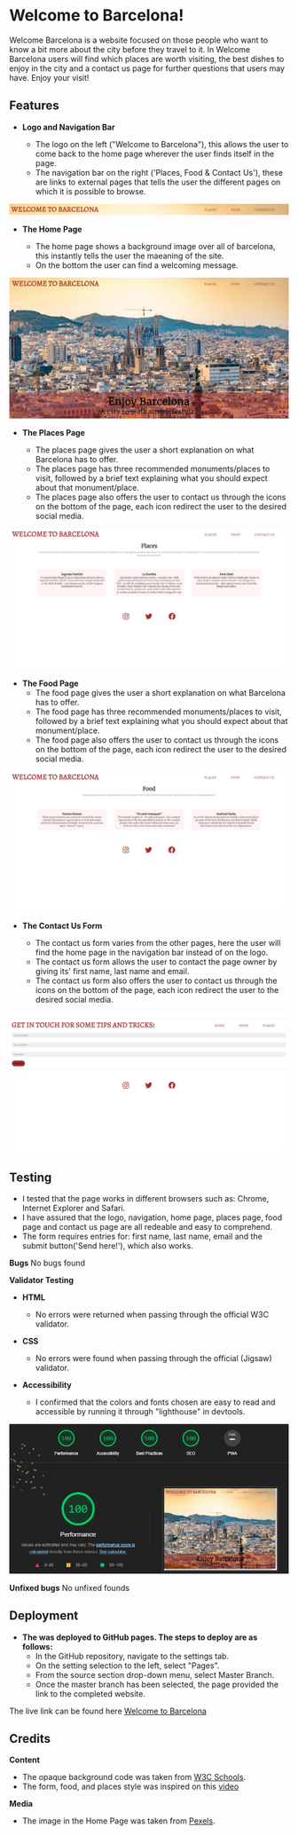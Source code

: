 # Welcome to Barcelona!
Welcome Barcelona is a website focused on those people who want to know a bit more about the city before they travel to it.
In Welcome Barcelona users will find which places are worth visiting, the best dishes to enjoy in the city and a contact us page for further questions that users may have.
Enjoy your visit!


## Features


- __Logo and Navigation Bar__

    -  The logo on the left ("Welcome to Barcelona"), this allows the user to come back to the home page wherever the user finds itself in the page.
    -  The navigation bar on the right ('Places, Food & Contact Us'), these are links to external pages that tells the user the different pages on which it is possible to browse. 

![Logo and navigation bar](assets/images/header.png)


- __The Home Page__

    - The home page shows a background image over all of barcelona, this instantly tells the user the maeaning of the site.
    - On the bottom the user can find a welcoming message.

![The Home Page](assets/images/home-page.jpg)


- __The Places Page__

    - The places page gives the user a short explanation on what Barcelona has to offer.
    - The places page has three recommended monuments/places to visit, followed by a brief text explaining what you should expect about that monument/place.
    - The places page also offers the user to contact us through the icons on the bottom of the page, each icon redirect the user to the desired social media.


![The Places Page](assets/images/places-page.png)


- __The Food Page__
    - The food page gives the user a short explanation on what Barcelona has to offer.
    - The food page has three recommended monuments/places to visit, followed by a brief text explaining what you should expect about that monument/place.
    - The food page also offers the user to contact us through the icons on the bottom of the page, each icon redirect the user to the desired social media.

![The Food Page](assets/images/food-page.png)


- __The Contact Us Form__

    - The contact us form varies from the other pages, here the user will find the home page in the navigation bar instead of on the logo.
    - The contact us form allows the user to contact the page owner by giving its' first name, last name and email.
    - The contact us form also offers the user to contact us through the icons on the bottom of the page, each icon redirect the user to the desired social media.


![The Contact Us Form](assets/images/contact-us.png)  


## Testing

- I tested that the page works in different browsers such as: Chrome, Internet Explorer and Safari.
- I have assured that the logo, navigation, home page, places page, food page and contact us page are all redeable and easy to comprehend.
- The form requires entries for: first name, last name, email and the submit button('Send here!'), which also works.


**Bugs**
No bugs found


**Validator Testing**
    
- __HTML__

    - No errors were returned when passing through the official W3C validator.

- __CSS__

    - No errors were found when passing through the official (Jigsaw) validator.

- __Accessibility__

    - I confirmed that the colors and fonts chosen are easy to read and accessible by running it through "lighthouse" in devtools.

![Accessibility](assets/images/lighthouse.png)


**Unfixed bugs**
No unfixed founds


## Deployment

- __The was deployed to GitHub pages. The steps to deploy are as follows:__
    - In the GitHub repository, navigate to the settings tab.
    - On the setting selection to the left, select "Pages".
    - From the source section drop-down menu, select Master Branch.
    - Once the master branch has been selected, the page provided the link to the completed website.

The live link can be found here [Welcome to Barcelona](https://benyaminmn.github.io/welcome-to-barcelona/index.html)


## Credits


**Content**
- The opaque background code was taken from [W3C Schools](https://www.w3schools.com/howto/howto_css_image_transparent.asp).
- The form, food, and places style was inspired on this [video](https://www.youtube.com/watch?v=oYRda7UtuhA&t=522s&ab_channel=EasyTutorials)


**Media**
- The image in the Home Page was taken from [Pexels](https://www.pexels.com/).
